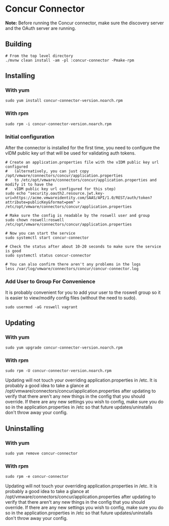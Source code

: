 # Concur Connector

**Note:** Before running the Concur connector, make sure the discovery server and the OAuth server are running.

## Building

```shell
# From the top level directory
./mvnw clean install -am -pl :concur-connector -Pmake-rpm
```

## Installing

### With yum

```shell
sudo yum install concur-connector-version.noarch.rpm
```

### With rpm

```shell
sudo rpm -i concur-connector-version.noarch.rpm
```

### Initial configuration

After the connector is installed for the first time, you need to configure the vIDM public key url that will be used for validating auth tokens.

```shell
# Create an application.properties file with the vIDM public key url configured
#   (alternatively, you can just copy /opt/vmware/connectors/concur/application.properties
#   to /etc/opt/vmware/connectors/concur/application.properties and modify it to have the
#   vIDM public key url configured for this step)
sudo echo "security.oauth2.resource.jwt.key-uri=https://acme.vmwareidentity.com/SAAS/API/1.0/REST/auth/token?attribute=publicKey&format=pem" > /etc/opt/vmware/connectors/concur/application.properties

# Make sure the config is readable by the roswell user and group
sudo chown roswell:roswell /etc/opt/vmware/connectors/concur/application.properties

# Now you can start the service
sudo systemctl start concur-connector

# Check the status after about 10-20 seconds to make sure the service is good
sudo systemctl status concur-connector

# You can also confirm there aren't any problems in the logs
less /var/log/vmware/connectors/concur/concur-connector.log
```

### Add User to Group For Convenience

It is probably convenient for you to add your user to the roswell group so it is easier to view/modify config files (without the need to sudo).

```shell
sudo usermod -aG roswell vagrant
```


## Updating

### With yum

```shell
sudo yum upgrade concur-connector-version.noarch.rpm
```

### With rpm

```shell
sudo rpm -U concur-connector-version.noarch.rpm
```

Updating will not touch your overriding application.properties in /etc.  It is probably a good idea to take a glance at /opt/vmware/connectors/concur/application.properties after updating to verify that there aren't any new things in the config that you should override.  If there are any new settings you wish to config, make sure you do so in the application.properties in /etc so that future updates/uninstalls don't throw away your config.


## Uninstalling

### With yum

```shell
sudo yum remove concur-connector
```

### With rpm

```shell
sudo rpm -e concur-connector
```

Updating will not touch your overriding application.properties in /etc.  It is probably a good idea to take a glance at /opt/vmware/connectors/concur/application.properties after updating to verify that there aren't any new things in the config that you should override.  If there are any new settings you wish to config, make sure you do so in the application.properties in /etc so that future updates/uninstalls don't throw away your config.

